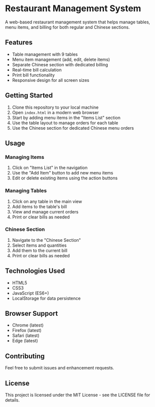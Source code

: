 # Restaurant Management System

A web-based restaurant management system that helps manage tables, menu items, and billing for both regular and Chinese sections.

## Features

- Table management with 9 tables
- Menu item management (add, edit, delete items)
- Separate Chinese section with dedicated billing
- Real-time bill calculation
- Print bill functionality
- Responsive design for all screen sizes

## Getting Started

1. Clone this repository to your local machine
2. Open `index.html` in a modern web browser
3. Start by adding menu items in the "Items List" section
4. Use the table layout to manage orders for each table
5. Use the Chinese section for dedicated Chinese menu orders

## Usage

### Managing Items

1. Click on "Items List" in the navigation
2. Use the "Add Item" button to add new menu items
3. Edit or delete existing items using the action buttons

### Managing Tables

1. Click on any table in the main view
2. Add items to the table's bill
3. View and manage current orders
4. Print or clear bills as needed

### Chinese Section

1. Navigate to the "Chinese Section"
2. Select items and quantities
3. Add them to the current bill
4. Print or clear bills as needed

## Technologies Used

- HTML5
- CSS3
- JavaScript (ES6+)
- LocalStorage for data persistence

## Browser Support

- Chrome (latest)
- Firefox (latest)
- Safari (latest)
- Edge (latest)

## Contributing

Feel free to submit issues and enhancement requests.

## License

This project is licensed under the MIT License - see the LICENSE file for details. 